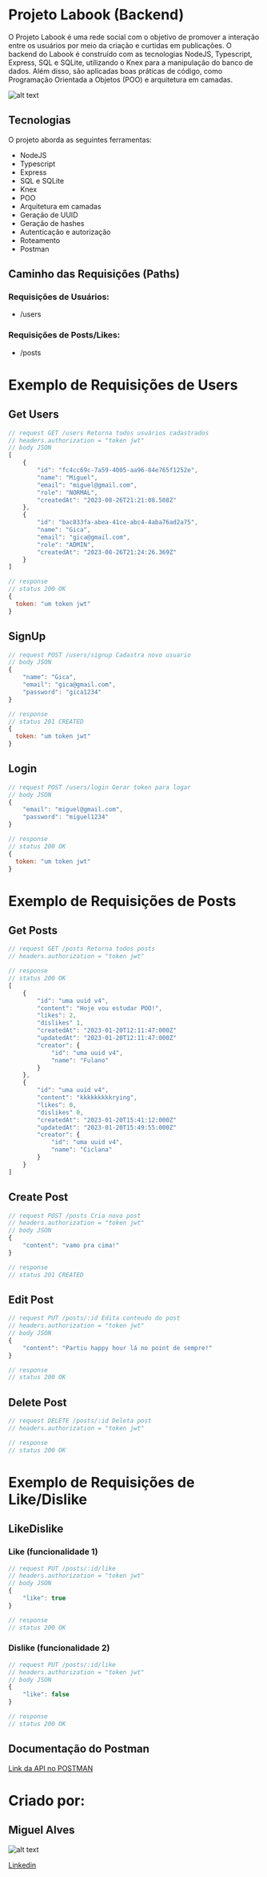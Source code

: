# Projeto Labook (Backend)

 O Projeto Labook é uma rede social com o objetivo de promover a interação entre os usuários por meio da criação e curtidas em publicações. 
 O backend do Labook é construído com as tecnologias NodeJS, Typescript, Express, SQL e SQLite, utilizando o Knex para a manipulação do banco de dados. Além disso, são aplicadas boas práticas de código, como Programação Orientada a Objetos (POO) e arquitetura em camadas.

![alt text](https://uploaddeimagens.com.br/images/004/589/542/original/projeto-labook.png?1693094665 "Logo Title Text 1")

## Tecnologias
O projeto aborda as seguintes ferramentas:

* NodeJS
* Typescript
* Express
* SQL e SQLite
* Knex
* POO
* Arquitetura em camadas
* Geração de UUID
* Geração de hashes
* Autenticação e autorização
* Roteamento
* Postman

## Caminho das Requisições (Paths)
### Requisições de Usuários:
* /users
### Requisições de Posts/Likes:
* /posts

# Exemplo de Requisições de Users
## Get Users
```javascript
// request GET /users Retorna todos usuários cadastrados
// headers.authorization = "token jwt"
// body JSON
[
    {
        "id": "fc4cc69c-7a59-4005-aa96-84e765f1252e",
        "name": "Miguel",
        "email": "miguel@gmail.com",
        "role": "NORMAL",
        "createdAt": "2023-08-26T21:21:08.508Z"
    },
    {
        "id": "bac833fa-abea-41ce-abc4-4aba76ad2a75",
        "name": "Gica",
        "email": "gica@gmail.com",
        "role": "ADMIN",
        "createdAt": "2023-08-26T21:24:26.369Z"
    }
]

// response
// status 200 OK
{
  token: "um token jwt"
}
```
## SignUp
```javascript
// request POST /users/signup Cadastra novo usuario
// body JSON
{
    "name": "Gica",
    "email": "gica@gmail.com",
    "password": "gica1234"
}

// response
// status 201 CREATED
{
  token: "um token jwt"
}
```
## Login
```javascript
// request POST /users/login Gerar token para logar
// body JSON
{
    "email": "miguel@gmail.com",
    "password": "miguel1234"
}

// response
// status 200 OK
{
  token: "um token jwt"
}
```

# Exemplo de Requisições de Posts
## Get Posts
```javascript
// request GET /posts Retorna todos posts
// headers.authorization = "token jwt"

// response
// status 200 OK
[
    {
        "id": "uma uuid v4",
        "content": "Hoje vou estudar POO!",
        "likes": 2,
        "dislikes" 1,
        "createdAt": "2023-01-20T12:11:47:000Z"
        "updatedAt": "2023-01-20T12:11:47:000Z"
        "creator": {
            "id": "uma uuid v4",
            "name": "Fulano"
        }
    },
    {
        "id": "uma uuid v4",
        "content": "kkkkkkkkkrying",
        "likes": 0,
        "dislikes" 0,
        "createdAt": "2023-01-20T15:41:12:000Z"
        "updatedAt": "2023-01-20T15:49:55:000Z"
        "creator": {
            "id": "uma uuid v4",
            "name": "Ciclana"
        }
    }
]
```
## Create Post
```javascript
// request POST /posts Cria novo post
// headers.authorization = "token jwt"
// body JSON
{
    "content": "vamo pra cima!"
}

// response
// status 201 CREATED
```
## Edit Post
```javascript
// request PUT /posts/:id Edita conteudo do post
// headers.authorization = "token jwt"
// body JSON
{
    "content": "Partiu happy hour lá no point de sempre!"
}

// response
// status 200 OK
```

## Delete Post
```javascript
// request DELETE /posts/:id Deleta post
// headers.authorization = "token jwt"

// response
// status 200 OK
```
# Exemplo de Requisições de Like/Dislike
## LikeDislike
### Like (funcionalidade 1)
```javascript
// request PUT /posts/:id/like
// headers.authorization = "token jwt"
// body JSON
{
    "like": true
}

// response
// status 200 OK
```
### Dislike (funcionalidade 2)
```javascript
// request PUT /posts/:id/like
// headers.authorization = "token jwt"
// body JSON
{
    "like": false
}

// response
// status 200 OK
```

## Documentação do Postman
[Link da API no POSTMAN](https://documenter.getpostman.com/view/26594213/2s9Y5YS2qM)

# Criado por:
## Miguel Alves
![alt text](https://uploaddeimagens.com.br/images/004/544/373/original/imagem_pq.png?1689299009  "Logo Title Text 1" )

[Linkedin](https://www.linkedin.com/in/miguelbitz/)


